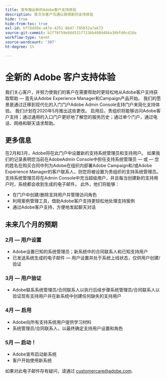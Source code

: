 ```yaml
---
title: 宣布推出新的Adobe客户支持体验
description: 首次与客户沟通以获得新的支持体验
hide: true
hide-from-toc: true
exl-id: bf78dd9e-a47e-4251-8b47-795032a7a673
source-git-commit: b2f78f59e8dd531f723bb488dd84a38bfd0cd10a
workflow-type: tm+mt
source-wordcount: '387'
ht-degree: 1%

---
```


# 全新的 Adobe 客户支持体验

我们关心客户，并努力使我们的客户在需要帮助时更轻松地从Adobe客户支持获取帮助 — 首先从Adobe Experience Manager和Campaign产品开始。 我们的愿景是通过迁移到现代化的入门门户Adobe Admin Console支持门户来简化支持体验。 我们计划在2020年5月推出这些更改。 启用后，贵组织将能够访问Adobe客户支持；通过通用的入口门户更好地了解您的服务历史；通过单个门户，通过电话、网络和聊天请求帮助。

## 更多信息

在2月和3月，Adobe将在此门户中设置新的支持系统管理员和支持用户。 如果我们的记录表明您当前在AdobeAdmin Console中担任支持系统管理员 — 或 — 您的姓名在购买合同中列为Adobe在组织内部署Adobe Campaign和/或Adobe Experience Manager的客户联系人，则您将被设置为贵组织的支持系统管理员。
支持系统管理员将在Admin Console中充当超级用户，并且每当创建新的支持用户时，系统都会收到生成的电子邮件。 此外，他们将能够：

* 在门户中创建/删除支持用户并管理访问角色
* 利用案例管理工具，借助Adobe客户支持更轻松地处理支持案例
* 通过Adobe客户支持，方便地发起聊天对话

## 未来几个月的预期

### 2月 — 用户设置

* Adobe设置已知的系统管理员；新系统中的合同联系人和已知支持用户
* 已发送系统生成的电子邮件 — 用户设置并处于系统上线状态，仅供用户创建/验证


### 3月 — 用户验证

* Adobe联系系统管理员/合同联系人以执行后续步骤系统管理员/合同联系人以验证现有支持用户并在新系统中创建任何缺失的支持用户

### 4月 — 启用

* Adobe向所有支持系统用户提供学习材料
* 系统管理员/合同联系人，以最终确定支持用户设置和角色

### 5月 — 启动！

* Adobe宣布启动新系统
* 客户开始使用新系统

如果对此电子邮件存有疑问，请通过 [customercare@adobe.com](mailto:customercare@adobe.com).
